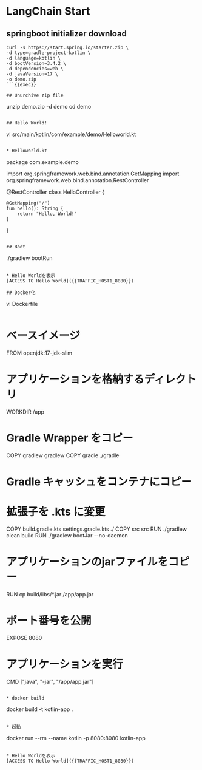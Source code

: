 # LangChain Start

## 
## springboot initializer download
```
curl -s https://start.spring.io/starter.zip \
-d type=gradle-project-kotlin \
-d language=kotlin \
-d bootVersion=3.4.2 \
-d dependencies=web \
-d javaVersion=17 \
-o demo.zip
```{{exec}}

## Unurchive zip file
```
unzip demo.zip -d demo
cd demo
```{{exec}}

## Hello World!
```
vi src/main/kotlin/com/example/demo/Helloworld.kt
```{{exec}}

* Helloworld.kt
```
package com.example.demo

import org.springframework.web.bind.annotation.GetMapping
import org.springframework.web.bind.annotation.RestController

@RestController
class HelloController {

    @GetMapping("/")
    fun hello(): String {
        return "Hello, World!"
    }
}
```{{copy}}

## Boot
```
./gradlew bootRun
```

* Hello Worldを表示
[ACCESS TO Hello World]({{TRAFFIC_HOST1_8080}})

## Docker化
```
vi Dockerfile
```{{exec}}

```
# ベースイメージ
FROM openjdk:17-jdk-slim

# アプリケーションを格納するディレクトリ
WORKDIR /app

# Gradle Wrapper をコピー
COPY gradlew gradlew
COPY gradle ./gradle

# Gradle キャッシュをコンテナにコピー
# 拡張子を .kts に変更
COPY build.gradle.kts settings.gradle.kts ./
COPY src src
RUN ./gradlew clean build
RUN ./gradlew bootJar --no-daemon

# アプリケーションのjarファイルをコピー
RUN cp build/libs/*.jar /app/app.jar

# ポート番号を公開
EXPOSE 8080

# アプリケーションを実行
CMD ["java", "-jar", "/app/app.jar"]
```{{copy}}

* docker build
```
docker build -t kotlin-app .
```{{exec}}

* 起動
```
docker run --rm --name kotlin -p 8080:8080 kotlin-app
```

* Hello Worldを表示
[ACCESS TO Hello World]({{TRAFFIC_HOST1_8080}})
